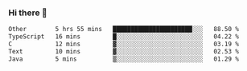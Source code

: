 ### Hi there 👋

<!--
**WShiBin/WShiBin** is a ✨ _special_ ✨ repository because its `README.md` (this file) appears on your GitHub profile.

Here are some ideas to get you started:

- 🔭 I’m currently working on ...
- 🌱 I’m currently learning ...
- 👯 I’m looking to collaborate on ...
- 🤔 I’m looking for help with ...
- 💬 Ask me about ...
- 📫 How to reach me: ...
- 😄 Pronouns: ...
- ⚡ Fun fact: ...
-->

<!--START_SECTION:waka-->

```txt
Other        5 hrs 55 mins   ██████████████████████░░░   88.50 %
TypeScript   16 mins         █░░░░░░░░░░░░░░░░░░░░░░░░   04.22 %
C            12 mins         ▓░░░░░░░░░░░░░░░░░░░░░░░░   03.19 %
Text         10 mins         ▓░░░░░░░░░░░░░░░░░░░░░░░░   02.53 %
Java         5 mins          ▒░░░░░░░░░░░░░░░░░░░░░░░░   01.29 %
```

<!--END_SECTION:waka-->
